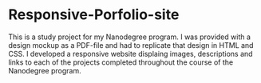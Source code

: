# Responsive-Porfolio-site
This is a study project for my Nanodegree program. I was provided with a design mockup as a PDF-file and had to replicate that design in HTML and CSS. I developed a responsive website displaing images, descriptions and links to each of the projects completed throughout the course of the Nanodegree program.
